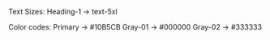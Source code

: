 Text Sizes:
Heading-1 -> text-5xl


Color codes:
Primary -> #10B5CB
Gray-01 -> #000000
Gray-02 -> #333333